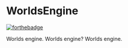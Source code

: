 # WorldsEngine

[![forthebadge](https://forthebadge.com/images/badges/powered-by-black-magic.svg)](https://forthebadge.com)

Worlds engine. Worlds engine? Worlds engine.
